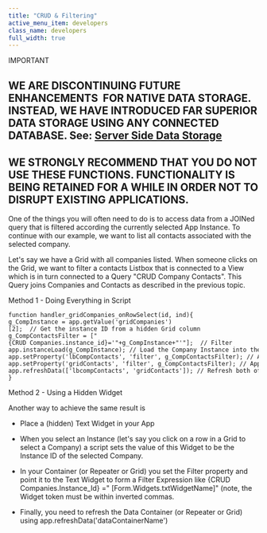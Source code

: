 ```yaml
---
title: "CRUD & Filtering"
active_menu_item: developers
class_name: developers
full_width: true
---
```



IMPORTANT

## WE ARE DISCONTINUING FUTURE ENHANCEMENTS  FOR NATIVE DATA STORAGE. INSTEAD, WE HAVE INTRODUCED FAR SUPERIOR DATA STORAGE USING ANY CONNECTED DATABASE. See: [Server Side Data Storage](../../../../../data-storage/server-side-data-storage/index)

## WE STRONGLY RECOMMEND THAT YOU DO NOT USE THESE FUNCTIONS. FUNCTIONALITY IS BEING RETAINED FOR A WHILE IN ORDER NOT TO DISRUPT EXISTING APPLICATIONS.

One of the things you will often need to do is to access data from a JOINed query that is filtered according the currently selected App Instance. To continue with our example, we want to list all contacts associated with the selected company.

Let's say we have a Grid with all companies listed. When someone clicks on the Grid, we want to filter a contacts Listbox that is connected to a View which is in turn connected to a Query "CRUD Company Contacts". This Query joins Companies and Contacts as described in the previous topic.

Method 1 - Doing Everything in Script

    function handler_gridCompanies_onRowSelect(id, ind){
    g_CompInstance = app.getValue('gridCompanies')[2];  // Get the instance ID from a hidden Grid column
    g_CompContactsFilter = ["{CRUD Companies.instance_id}='"+g_CompInstance+"'"];  // Filter
    app.instanceLoad(g_CompInstance); // Load the Company Instance into the App
    app.setProperty('lbCompContacts', 'filter', g_CompContactsFilter); // Apply filter to listbox
    app.setProperty('gridContacts', 'filter', g_CompContactsFilter); // Apply filter to Contacts Grid on another page
    app.refreshData(['lbcompContacts', 'gridContacts']); // Refresh both of these Widgets
    }
   

Method 2 - Using a Hidden Widget

Another way to achieve the same result is

 - Place a (hidden) Text Widget in your App

 - When you select an Instance (let's say you click on a row in a Grid to select a Company) a script sets the value of this Widget to be the Instance ID of the selected Company.

 - In your Container (or Repeater or Grid) you set the Filter property and point it to the Text Widget to form a Filter Expression like {CRUD Companies.Instance\_Id} =" [Form.Widgets.txtWidgetName]" (note, the Widget token must be within inverted commas.

 - Finally, you need to refresh the Data Container (or Repeater or Grid) using app.refreshData('dataContainerName')

